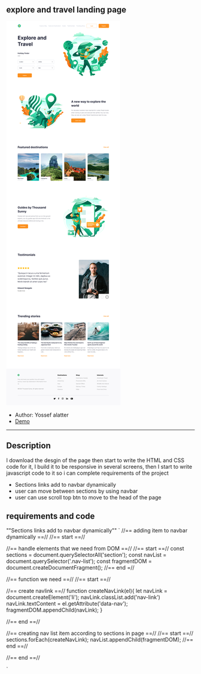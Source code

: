 ## explore and travel landing page
![Desgin](./images/desgin.png)

- Author: Yossef alatter
- [Demo](https://explore-travel-landingpage.vercel.app/)

---
## Description

I download the desgin of the page then start to write the HTML and CSS code for it, I build it to be responsive in several screens, then I start to write javascript code to it so i can complete requirements of the project 

- Sections links add to navbar dynamically 
- user can move between sections by using navbar
- user can use scroll top btn to move to the head of the page

## requirements and code 

""Sections links add to navbar dynamically""
`
//== adding item to navbar dynamically ==//
//== start ==//

//== handle elements that we need from DOM ==//
//== start ==//
const sections = document.querySelectorAll('section');
const navList = document.querySelector('.nav-list');
const fragmentDOM = document.createDocumentFragment();
//== end =//

//== function we need ==//
//== start ==//

//== create navlink ==//
function createNavLink(el){
    let navLink = document.createElement('li');
    navLink.classList.add('nav-link')
    navLink.textContent = el.getAttribute('data-nav');
    fragmentDOM.appendChild(navLink);
}

//== end ==//

//== creating nav list item according to sections in page ==//
//== start ==//
sections.forEach(createNavLink);
navList.appendChild(fragmentDOM);
//== end ==//

//== end ==//

`